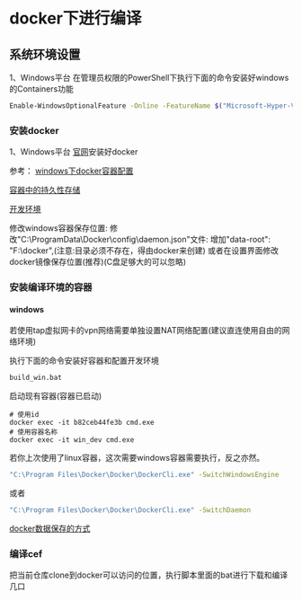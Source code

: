 # docker下进行编译

## 系统环境设置

1、Windows平台
在管理员权限的PowerShell下执行下面的命令安装好windows的Containers功能
```bash
Enable-WindowsOptionalFeature -Online -FeatureName $("Microsoft-Hyper-V", "Containers") -All
```

### 安装docker

1、Windows平台
[官网](https://github.com/sway913/cef_build/tree/main/docker)安装好docker

参考：
[windows下docker容器配置](https://learn.microsoft.com/zh-cn/virtualization/windowscontainers/manage-docker/configure-docker-daemon)

[容器中的持久性存储](https://learn.microsoft.com/zh-cn/virtualization/windowscontainers/manage-containers/persistent-storage)

[开发环境](https://learn.microsoft.com/zh-cn/virtualization/windowscontainers/samples?tabs=Application-frameworks)

修改windows容器保存位置:
修改"C:\ProgramData\Docker\config\daemon.json"文件:
增加"data-root": "F:\\docker",(注意:目录必须不存在，得由docker来创建)
或者在设置界面修改docker镜像保存位置(推荐)(C盘足够大的可以忽略)

### 安装编译环境的容器

#### windows

若使用tap虚拟网卡的vpn网络需要单独设置NAT网络配置(建议直连使用自由的网络环境)

执行下面的命令安装好容器和配置开发环境
```bash
build_win.bat
```

启动现有容器(容器已启动)
```shell
# 使用id
docker exec -it b82ceb44fe3b cmd.exe
# 使用容器名称
docker exec -it win_dev cmd.exe
```

若你上次使用了linux容器，这次需要windows容器需要执行，反之亦然。
```bash
"C:\Program Files\Docker\Docker\DockerCli.exe" -SwitchWindowsEngine
```

或者

```bash
"C:\Program Files\Docker\Docker\DockerCli.exe" -SwitchDaemon
```


[docker数据保存的方式](https://blog.csdn.net/qq_58804301/article/details/129843130)
### 编译cef

把当前仓库clone到docker可以访问的位置，执行脚本里面的bat进行下载和编译几口

